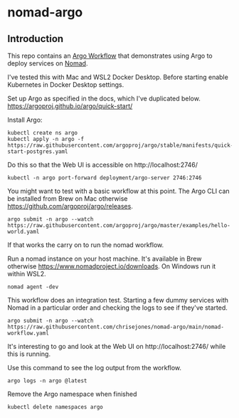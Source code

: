 # nomad-argo

## Introduction
This repo contains an [Argo Workflow](https://argoproj.github.io/projects/argo/) that demonstrates using Argo to deploy services on [Nomad](https://www.nomadproject.io/).

I've tested this with Mac and WSL2 Docker Desktop. Before starting enable Kubernetes in Docker Desktop settings.

Set up Argo as specified in the docs, which I've duplicated below.
https://argoproj.github.io/argo/quick-start/

Install Argo:
```
kubectl create ns argo
kubectl apply -n argo -f https://raw.githubusercontent.com/argoproj/argo/stable/manifests/quick-start-postgres.yaml
```

Do this so that the Web UI is accessible on http://localhost:2746/
```
kubectl -n argo port-forward deployment/argo-server 2746:2746
```

You might want to test with a basic workflow at this point. The Argo CLI can be installed from Brew on Mac otherwise https://github.com/argoproj/argo/releases.
```
argo submit -n argo --watch https://raw.githubusercontent.com/argoproj/argo/master/examples/hello-world.yaml
```
If that works the carry on to run the nomad workflow.

Run a nomad instance on your host machine. It's available in Brew otherwise https://www.nomadproject.io/downloads. On Windows run it within WSL2.
```
nomad agent -dev
```

This workflow does an integration test. Starting a few dummy services with Nomad in a particular order and checking the logs to see if they've started.
```
argo submit -n argo --watch https://raw.githubusercontent.com/chrisejones/nomad-argo/main/nomad-workflow.yaml
```
It's interesting to go and look at the Web UI on http://localhost:2746/ while this is running.

Use this command to see the log output from the workflow.
```
argo logs -n argo @latest
```

Remove the Argo namespace when finished
```
kubectl delete namespaces argo
```
